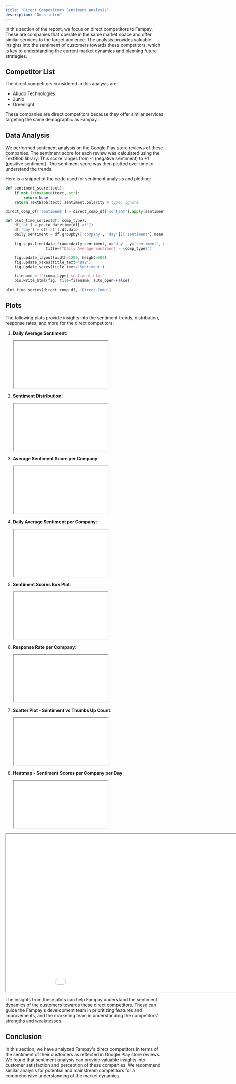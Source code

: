 ```yaml
---
title: "Direct Competitors Sentiment Analysis"
description: "Docs intro"
---
```


In this section of the report, we focus on direct competitors to Fampay. These are companies that operate in the same market space and offer similar services to the target audience. The analysis provides valuable insights into the sentiment of customers towards these competitors, which is key to understanding the current market dynamics and planning future strategies.

## Competitor List

The direct competitors considered in this analysis are:
- Akudo Technologies
- Junio
- Greenlight

These companies are direct competitors because they offer similar services targeting the same demographic as Fampay.

## Data Analysis

We performed sentiment analysis on the Google Play store reviews of these companies. The sentiment score for each review was calculated using the TextBlob library. This score ranges from -1 (negative sentiment) to +1 (positive sentiment). The sentiment score was then plotted over time to understand the trends.

Here is a snippet of the code used for sentiment analysis and plotting:

```python
def sentiment_score(text):
    if not isinstance(text, str):
        return None
    return TextBlob(text).sentiment.polarity # type: ignore

direct_comp_df['sentiment'] = direct_comp_df['content'].apply(sentiment_score)

def plot_time_series(df, comp_type):
    df['at'] = pd.to_datetime(df['at'])
    df['day'] = df['at'].dt.date
    daily_sentiment = df.groupby(['company', 'day'])['sentiment'].mean().reset_index()

    fig = px.line(data_frame=daily_sentiment, x='day', y='sentiment', color='company',
                  title=f"Daily Average Sentiment - {comp_type}")

    fig.update_layout(width=1200, height=500)
    fig.update_xaxes(title_text='Day')
    fig.update_yaxes(title_text='Sentiment')

    filename = f"{comp_type}_sentiment.html"
    pio.write_html(fig, file=filename, auto_open=False)

plot_time_series(direct_comp_df, 'Direct_Comp')
```

## Plots

The following plots provide insights into the sentiment trends, distribution, response rates, and more for the direct competitors:

1. **Daily Average Sentiment**:
    
    <iframe src="/Comp/Direct_Comp_sentiment.html"></iframe>
2. **Sentiment Distribution**:
    
    <iframe src="/Comp/Direct_Comp_sentiment_distribution.html"></iframe>
3. **Average Sentiment Score per Company**:
    
    <iframe src="/Comp/Direct_Comp_average_sentiment.html"></iframe>
4. **Daily Average Sentiment per Company**:
    
    <iframe src="/Comp/Direct_Comp_daily_sentiment.html"></iframe>
5. **Sentiment Scores Box Plot**:
    
    <iframe src="/Comp/Direct_Comp_boxplot_sentiment.html"></iframe>
6. **Response Rate per Company**:
    
    <iframe src="/Comp/Direct_Comp_response_rate.html"></iframe>
7. **Scatter Plot - Sentiment vs Thumbs Up Count**:
    
    <iframe src="/Comp/Direct_Comp_scatterplot.html"></iframe>
8. **Heatmap - Sentiment Scores per Company per Day**:
    
    <iframe src="/Comp/Direct_Comp_heatmap.html"></iframe>

<iframe src="/Comp/Direct_Comp_sentiment.html" width="1000" height="500"></iframe>

The insights from these plots can help Fampay understand the sentiment dynamics of the customers towards these direct competitors. These can guide the Fampay's development team in prioritizing features and improvements, and the marketing team in understanding the competitors' strengths and weaknesses.

##   Conclusion

In this section, we have analyzed Fampay's direct competitors in terms of the sentiment of their customers as reflected in Google Play store reviews. We found that sentiment analysis can provide valuable insights into customer satisfaction and perception of these companies. We recommend similar analysis for potential and mainstream competitors for a comprehensive understanding of the market dynamics.